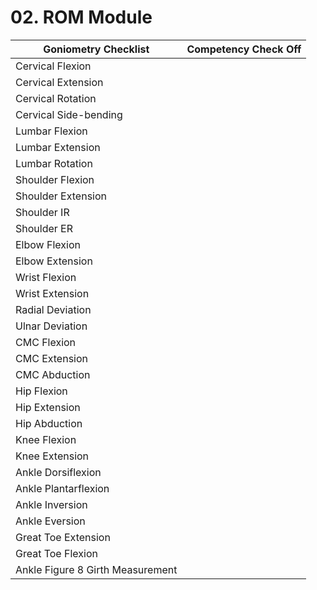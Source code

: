 # 02. ROM Module

| Goniometry Checklist | Competency Check Off |
| --- | --- |
| Cervical Flexion |  |
| Cervical Extension |  |
| Cervical Rotation |  |
| Cervical Side-bending |  |
| Lumbar Flexion |  |
| Lumbar Extension |  |
| Lumbar Rotation |  |
| Shoulder Flexion |  |
| Shoulder Extension |  |
| Shoulder IR |  |
| Shoulder ER |  |
| Elbow Flexion |  |
| Elbow Extension |  |
| Wrist Flexion |  |
| Wrist Extension |  |
| Radial Deviation |  |
| Ulnar Deviation |  |
| CMC Flexion |  |
| CMC Extension |  |
| CMC Abduction |  |
| Hip Flexion |  |
| Hip Extension |  |
| Hip Abduction |  |
| Knee Flexion |  |
| Knee Extension |  |
| Ankle Dorsiflexion |  |
| Ankle Plantarflexion |  |
| Ankle Inversion |  |
| Ankle Eversion |  |
| Great Toe Extension |  |
| Great Toe Flexion |  |
| Ankle Figure 8 Girth Measurement |  |